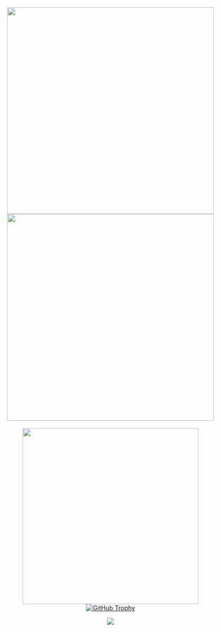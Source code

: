 <!--### Hi there 👋


**anshu15183/anshu15183** is a ✨ _special_ ✨ repository because its `README.md` (this file) appears on your GitHub profile.

Here are some ideas to get you started:

- 🔭 I’m currently working on ...
- 🌱 I’m currently learning ...
- 👯 I’m looking to collaborate on ...
- 🤔 I’m looking for help with ...
- 💬 Ask me about ...
- 📫 How to reach me: ...
- 😄 Pronouns: ...
- ⚡ Fun fact: ...


![anshu15183's Stats](https://github-readme-stats.vercel.app/api?username=anshu15183&theme=transparent&show_icons=true&hide_border=true&count_private=true)
![anshu15183's Streak](https://github-readme-streak-stats.herokuapp.com/?user=anshu15183&theme=transparent&hide_border=true)
![anshu15183's Top Languages](https://github-readme-stats.vercel.app/api/top-langs/?username=anshu15183&theme=vue-dark&show_icons=true&hide_border=true&layout=compact)



<!-- <div align=center>

| Hi, I'm 17 years old & I have a great interest in full-stack development. I'm an autodidact dev who learned/studied from youtube & reading docs. I'm knowledgeable in TypeScript, React.js, Next.js, Express.js, Tailwind CSS, Sass, MongoDB, Firebase, etc...
|---|
  
</div> -->

<div align=center>
  <img width="470" src="https://github-readme-stats.vercel.app/api?username=anshu15183&theme=vue-dark&show_icons=true&hide_border=true&count_private=true" />
  <img width="470" src="https://github-readme-streak-stats.herokuapp.com?user=joshxfi&theme=vue-dark&hide_border=true" />
  
</div>

<br>


  <div align=center>
  <img width="400" src="https://github-readme-stats.vercel.app/api/top-langs/?username=anshu15183&theme=vue-dark&show_icons=true&hide_border=true&layout=compact" />
  <a href="https://github.com/ryo-ma/github-profile-trophy">
  <img src="https://github-profile-trophy.vercel.app/?username=anshu15183&theme=onedark&no-frame=true&row=-1" alt="GitHub Trophy">
</a>


  ![](https://komarev.com/ghpvc/?username=anshu15183&color=gray)
  
</div>
